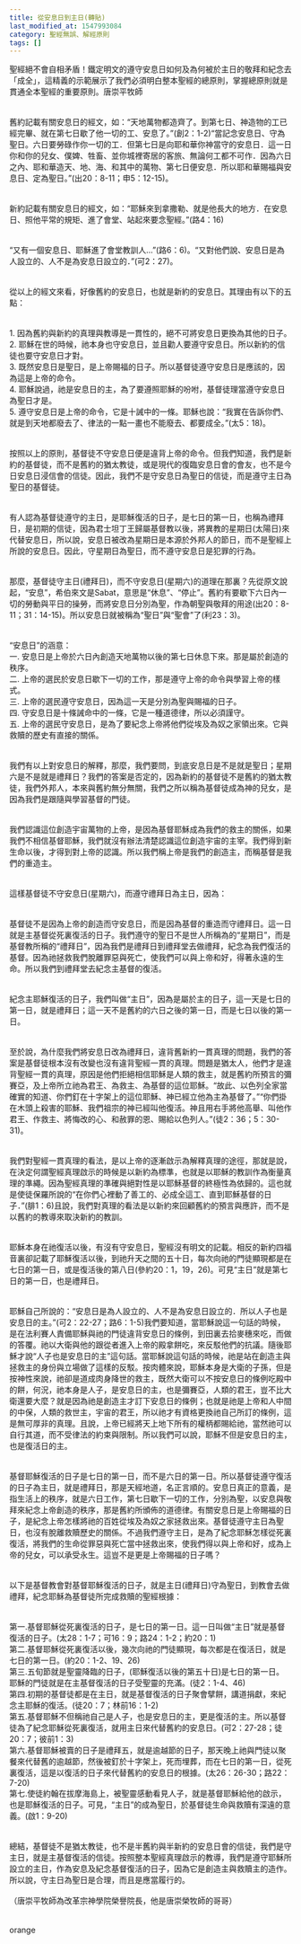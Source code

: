 ```yaml
---
title: 從安息日到主日(轉貼)
last_modified_at: 1547993084
category: 聖經無誤、解經原則
tags: []
---
```


<p>聖經絕不會自相矛盾！鐵定明文的遵守安息日如何及為何被於主日的敬拜和紀念去「成全」，這精義的示範展示了我們必須明白整本聖經的總原則，掌握總原則就是貫通全本聖經的重要原則。<!--more-->唐崇平牧師 <br/><br/><br/>舊約記載有關安息日的經文，如：“天地萬物都造齊了。到第七日、神造物的工已經完畢、就在第七日歇了他一切的工、安息了。”(創2：1-2)“當記念安息日、守為聖日。六日要勞碌作你一切的工．但第七日是向耶和華你神當守的安息日．這一日你和你的兒女、僕婢、牲畜、並你城裡寄居的客旅、無論何工都不可作．因為六日之內、耶和華造天、地、海、和其中的萬物、第七日便安息．所以耶和華賜福與安息日、定為聖日。”(出20：8-11；申5：12-15)。<br/><br/><br/>新約記載有關安息日的經文，如：“耶穌來到拿撒勒、就是他長大的地方．在安息日、照他平常的規矩、進了會堂、站起來要念聖經。”(路4：16)<br/><br/><br/>“又有一個安息日、耶穌進了會堂教訓人...”(路6：6)。“又對他們說、安息日是為人設立的、人不是為安息日設立的．”(可2：27)。<br/><br/><br/>從以上的經文來看，好像舊約的安息日，也就是新約的安息日。其理由有以下的五點：<br/><br/><br/>1. 因為舊約與新約的真理與教導是一貫性的，絕不可將安息日更換為其他的日子。<br/>2. 耶穌在世的時候，祂本身也守安息日，並且勸人要遵守安息日。所以新約的信徒也要守安息日才對。<br/>3. 既然安息日是聖日，是上帝賜福的日子。所以基督徒遵守安息日是應該的，因為這是上帝的命令。<br/>4. 耶穌說過，祂是安息日的主，為了要遵照耶穌的吩咐，基督徒理當遵守安息日為聖日才是。<br/>5. 遵守安息日是上帝的命令，它是十誡中的一條。耶穌也說：“我實在告訴你們、就是到天地都廢去了、律法的一點一畫也不能廢去、都要成全。”(太5：18)。<br/><br/><br/>按照以上的原則，基督徒不守安息日便是違背上帝的命令。但我們知道，我們是新約的基督徒，而不是舊約的猶太教徒，或是現代的復臨安息日會的會友，也不是今日安息日浸信會的信徒。因此，我們不是守安息日為聖日的信徒，而是遵守主日為聖日的基督徒。<br/><br/><br/>有人認為基督徒遵守的主日，是耶穌復活的日子，是七日的第一日，也稱為禮拜日，是初期的信徒，因為君士坦丁王歸屬基督教以後，將異教的星期日(太陽日)來代替安息日，所以說，安息日被改為星期日是本源於外邦人的節日，而不是聖經上所說的安息日。因此，守星期日為聖日，而不遵守安息日是犯罪的行為。<br/><br/><br/>那麼，基督徒守主日(禮拜日)，而不守安息日(星期六)的道理在那裏？先從原文說起，“安息”，希伯來文是Sabat，意思是“休息”、“停止”。舊約有要歇下六日內一切的勞動與平日的操勞，而將安息日分別為聖，作為朝聖與敬拜的用途(出20：8-11；31：14-15)。所以安息日就被稱為“聖日”與“聖會”了(利23：3)。<br/><br/><br/>“安息日”的涵意：<br/>一. 安息日是上帝於六日內創造天地萬物以後的第七日休息下來。那是屬於創造的秩序。<br/>二. 上帝的選民於安息日歇下一切的工作，那是遵守上帝的命令與學習上帝的樣式。<br/>三. 上帝的選民遵守安息日，因為這一天是分別為聖與賜福的日子。<br/>四. 守安息日是十條誡命中的一條，它是一種道德律，所以必須謹守。<br/>五. 上帝的選民守安息日，是為了要紀念上帝將他們從埃及為奴之家領出來。它與救贖的歷史有直接的關係。<br/><br/><br/>我們有以上對安息日的解釋，那麼，我們要問，到底安息日是不是就是聖日；星期六是不是就是禮拜日？我們的答案是否定的，因為新約的基督徒不是舊約的猶太教徒，我們外邦人，本來與舊約無分無關，我們之所以稱為基督徒成為神的兒女，是因為我們是跟隨與學習基督的門徒。<br/><br/><br/>我們認識這位創造宇宙萬物的上帝，是因為基督耶穌成為我們的救主的關係，如果我們不相信基督耶穌，我們就沒有辦法清楚認識這位創造宇宙的主宰。我們得到新生命以後，才得到對上帝的認識。所以我們稱上帝是我們的創造主，而稱基督是我們的重造主。<br/><br/><br/>這樣基督徒不守安息日(星期六)，而遵守禮拜日為主日，因為：<br/><br/><br/>基督徒不是因為上帝的創造而守安息日，而是因為基督的重造而守禮拜日。這一日就是主基督從死裏復活的日子。我們遵守的聖日不是世人所稱為的“星期日”，而是基督教所稱的“禮拜日”，因為我們是禮拜日到禮拜堂去做禮拜，紀念為我們復活的基督。因為祂拯救我們脫離罪惡與死亡，使我們可以與上帝和好，得著永遠的生命。所以我們到禮拜堂去紀念主基督的復活。<br/><br/><br/>紀念主耶穌復活的日子，我們叫做“主日”，因為是屬於主的日子，這一天是七日的第一日，就是禮拜日；這一天不是舊約的六日之後的第一日，而是七日以後的第一日。<br/><br/><br/>至於說，為什麼我們將安息日改為禮拜日，違背舊新約一貫真理的問題，我們的答案是基督徒根本沒有改變也沒有違背聖經一貫的真理。問題是猶太人，他們才是違背聖經一貫的真理，原因是他們拒絕相信耶穌是人類的救主，就是舊約所預言的彌賽亞，及上帝所立祂為君王、為救主、為基督的這位耶穌。“故此、以色列全家當確實的知道、你們釘在十字架上的這位耶穌、神已經立他為主為基督了。”“你們掛在木頭上殺害的耶穌、我們祖宗的神已經叫他復活。神且用右手將他高舉、叫他作君王、作救主、將悔改的心、和赦罪的恩、賜給以色列人。”(徒2：36；5：30-31)。<br/><br/><br/>我們對聖經一貫真理的看法，是以上帝的逐漸啟示為解釋真理的途徑，那就是說，在決定何謂聖經真理啟示的時候是以新約為標準，也就是以耶穌的教訓作為衡量真理的準繩。因為聖經真理的準確與絕對性是以耶穌基督的終極性為依歸的。這也就是使徒保羅所說的“在你們心裡動了善工的、必成全這工、直到耶穌基督的日子．”(腓1：6)且說，我們對真理的看法是以新約來回顧舊約的預言與應許，而不是以舊約的教導來取決新約的教訓。<br/><br/><br/>耶穌本身在祂復活以後，有沒有守安息日，聖經沒有明文的記載。相反的新約四福音裏卻記載了耶穌復活以後，到祂升天之間的五十日，每次向祂的門徒顯現都是在七日的第一日，或是復活後的第八日(參約20：1，19，26)。可見“主日”就是第七日的第一日，也是禮拜日。<br/><br/><br/>耶穌自己所說的：“安息日是為人設立的、人不是為安息日設立的．所以人子也是安息日的主。”(可2：22-27；路6：1-5)我們要知道，當耶穌說這一句話的時候，是在法利賽人責備耶穌與祂的門徒違背安息日的條例，到田裏去拾麥穗來吃，而做的答覆。祂以大衛與他的跟從者進入上帝的殿拿餅吃，來反駁他們的抗議。隨後耶穌才說“人子也是安息日的主”這句話。當耶穌說這句話的時候，祂是站在創造主與拯救主的身份與立場做了這樣的反駁。按肉體來說，耶穌本身是大衛的子孫，但是按神性來說，祂卻是道成肉身降世的救主，既然大衛可以不按安息日的條例吃殿中的餅，何況，祂本身是人子，是安息日的主，也是彌賽亞，人類的君王，豈不比大衛還要大麼？就是因為祂是創造主才訂下安息日的條例；也就是祂是上帝和人中間的中保，人類的救世主，宇宙的君王，所以祂才有資格更換祂自己所訂的條例，這是無可厚非的真理。且說，上帝已經將天上地下所有的權柄都賜給祂，當然祂可以自行其道，而不受律法的約束與限制。所以我們可以說，耶穌不但是安息日的主，也是復活日的主。<br/><br/><br/>基督耶穌復活的日子是七日的第一日，而不是六日的第一日。所以基督徒遵守復活的日子為主日，就是禮拜日，那是天經地道，名正言順的。安息日真正的意義，是指生活上的秩序，就是六日工作，第七日歇下一切的工作，分別為聖，以安息與敬拜來紀念上帝創造的秩序，那是舊約所頒佈的道德律。有關安息日是上帝賜福的日子，是紀念上帝怎樣將祂的百姓從埃及為奴之家拯救出來。基督徒遵守主日為聖日，也沒有脫離救贖歷史的關係。不過我們遵守主日，是為了紀念耶穌怎樣從死裏復活，將我們的生命從罪惡與死亡當中拯救出來，使我們得以與上帝和好，成為上帝的兒女，可以承受永生。這豈不是更是上帝賜福的日子嗎？<br/><br/><br/>以下是基督教會對基督耶穌復活的日子，就是主日(禮拜日)守為聖日，到教會去做禮拜，紀念耶穌為基督徒所完成救贖的聖經根據：<br/><br/><br/>第一.基督耶穌從死裏復活的日子，是七日的第一日。這一日叫做“主日”就是基督復活的日子。(太28：1-7；可16：9；路24：1-2；約20：1)<br/>第二.基督耶穌從死裏復活以後，幾次向祂的門徒顯現，每次都是在復活日，就是七日的第一日。(約20：1-2、19、26)<br/>第三.五旬節就是聖靈降臨的日子，(耶穌復活以後的第五十日)是七日的第一日。耶穌的門徒就是在主基督復活的日子受聖靈的充滿。(徒2：1-4、46)<br/>第四.初期的基督徒都是在主日，就是基督復活的日子聚會擘餅，講道捐獻，來紀念主耶穌的復活。(徒20：7；林前16：1-2)<br/>第五.基督耶穌不但稱祂自己是人子，也是安息日的主，更是復活的主。所以基督徒為了紀念耶穌從死裏復活，就用主日來代替舊約的安息日。(可2：27-28；徒20：7；彼前1：3)<br/>第六.基督耶穌被賣的日子是禮拜五，就是逾越節的日子，那天晚上祂與門徒以聚餐來代替舊的逾越節，然後被釘於十字架上，死而埋葬，而在七日的第一日，從死裏復活，這是以復活的日子來代替舊約的安息日的根據。(太26：26-30；路22：7-20)<br/>第七.使徒約翰在拔摩海島上，被聖靈感動看見人子，就是基督耶穌給他的啟示，也是耶穌復活的日子。可見，“主日”的成為聖日，於基督徒生命與救贖有深遠的意義。(啟1：9-20)<br/><br/><br/>總結，基督徒不是猶太教徒，也不是半舊約與半新約的安息日會的信徒，我們是守主日，就是主基督復活的信徒。按照整本聖經真理啟示的教導，我們是遵守耶穌所設立的主日，作為安息及紀念基督復活的日子，因為它是創造主與救贖主的造作。所以說，守主日為聖日是合理，而且是應當履行的。 <br/><br/>（唐崇平牧師為改革宗神學院榮譽院長，他是唐崇榮牧師的哥哥） <br/><br/><br/>orange
</p>